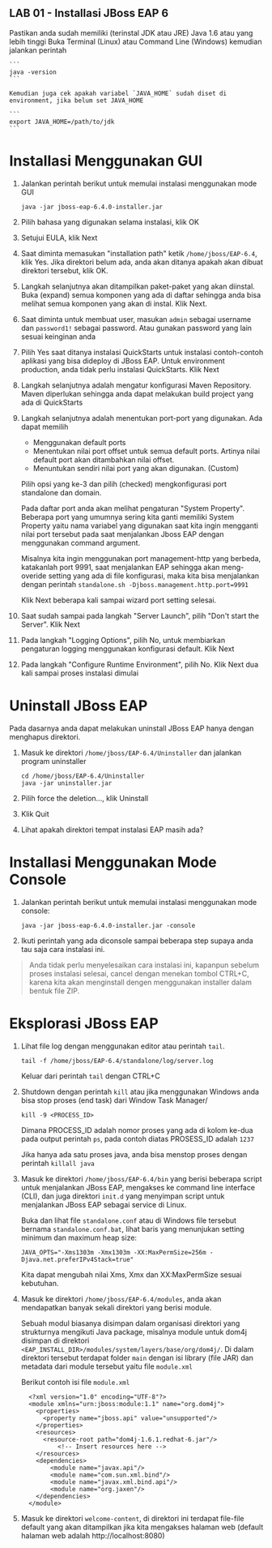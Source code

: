 ## LAB 01 - Installasi JBoss EAP 6

Pastikan anda sudah memiliki (terinstal JDK atau JRE) Java 1.6 atau yang lebih tinggi
Buka Terminal (Linux) atau Command Line (Windows) kemudian jalankan perintah
   
	```
   	java -version
   	```
   
   	Kemudian juga cek apakah variabel `JAVA_HOME` sudah diset di environment, jika belum set JAVA_HOME
   
  	```
   	export JAVA_HOME=/path/to/jdk
   	```
   	

Installasi Menggunakan GUI
==========================

1.  Jalankan perintah berikut untuk memulai instalasi menggunakan mode GUI

	```
	java -jar jboss-eap-6.4.0-installer.jar
	```

2.  Pilih bahasa yang digunakan selama instalasi, klik OK
3.  Setujui EULA, klik Next
4.  Saat diminta memasukan "installation path" ketik `/home/jboss/EAP-6.4`, klik Yes.
	Jika direktori belum ada, anda akan ditanya apakah akan dibuat direktori tersebut, klik OK.	
5.  Langkah selanjutnya akan ditampilkan paket-paket yang akan diinstal. Buka (expand) semua komponen yang ada di daftar sehingga anda bisa melihat semua komponen yang akan di instal.
	Klik Next.
6.  Saat diminta untuk membuat user, masukan `admin` sebagai username dan `password1!` sebagai password. Atau gunakan password yang lain sesuai keinginan anda
7.  Pilih Yes saat ditanya instalasi QuickStarts untuk instalasi contoh-contoh aplikasi yang bisa dideploy di JBoss EAP. Untuk environment production, anda tidak perlu instalasi QuickStarts. Klik Next 
8.  Langkah selanjutnya adalah mengatur konfigurasi Maven Repository.
    Maven diperlukan sehingga anda dapat melakukan build project yang ada di QuickStarts
9.  Langkah selanjutnya adalah menentukan port-port yang digunakan. Ada dapat memilih
	- Menggunakan default ports
	- Menentukan nilai port offset untuk semua default ports. Artinya nilai default port akan ditambahkan nilai offset.
	- Menuntukan sendiri nilai port yang akan digunakan. (Custom)
	
	Pilih opsi yang ke-3 dan pilih (checked) mengkonfigurasi port standalone dan domain. 
	
	Pada daftar port anda akan melihat pengaturan "System Property". Beberapa port yang umumnya sering kita ganti memiliki System Property yaitu nama variabel yang digunakan saat kita ingin mengganti nilai port tersebut pada saat menjalankan Jboss EAP dengan menggunakan command argument. 
	
	Misalnya kita ingin menggunakan port management-http yang berbeda, katakanlah port 9991, saat menjalankan EAP sehingga akan meng-overide setting yang ada di file konfigurasi, maka kita bisa menjalankan dengan perintah `standalone.sh -Djboss.management.http.port=9991`
	
	Klik Next beberapa kali sampai wizard port setting selesai.
		
10. Saat sudah sampai pada langkah "Server Launch", pilih  "Don't start the Server". Klik Next
11. Pada langkah "Logging Options", pilih No, untuk membiarkan pengaturan logging menggunakan konfigurasi default. Klik Next
12. Pada langkah "Configure Runtime Environment", pilih No. Klik Next dua kali sampai proses instalasi dimulai

Uninstall JBoss EAP
===================

Pada dasarnya anda dapat melakukan uninstall JBoss EAP hanya dengan menghapus direktori.

1.  Masuk ke direktori `/home/jboss/EAP-6.4/Uninstaller` dan jalankan program uninstaller

	```
	cd /home/jboss/EAP-6.4/Uninstaller
	java -jar uninstaller.jar
	```
2.  Pilih force the deletion..., klik Uninstall
3.  Klik Quit
4.  Lihat apakah direktori tempat instalasi EAP masih ada?

Installasi Menggunakan Mode Console
===================================

1.  Jalankan perintah berikut untuk memulai instalasi menggunakan mode console:

	```
	java -jar jboss-eap-6.4.0-installer.jar -console
	```
	
2. Ikuti perintah yang ada diconsole sampai beberapa step supaya anda tau saja cara instalasi ini. 

> Anda tidak perlu menyelesaikan cara instalasi ini, kapanpun sebelum proses instalasi selesai, cancel dengan menekan tombol CTRL+C, karena kita akan menginstall dengen menggunakan installer dalam bentuk file ZIP.
   


Eksplorasi JBoss EAP
====================
	
1. Lihat file log dengan menggunakan editor atau perintah `tail`. 

	```
    tail -f /home/jboss/EAP-6.4/standalone/log/server.log
	```
	
	Keluar dari perintah `tail` dengan CTRL+C
	

2. Shutdown dengan perintah `kill` atau jika menggunakan Windows anda bisa stop proses (end task) dari Window Task Manager/

	```
	kill -9 <PROCESS_ID>
	```
	
	Dimana PROCESS_ID adalah nomor proses yang ada di kolom ke-dua pada output perintah `ps`,
	pada contoh diatas PROSESS_ID adalah `1237`
	
	Jika hanya ada satu proses java, anda bisa menstop proses dengan perintah `killall java`

3. Masuk ke direktori `/home/jboss/EAP-6.4/bin` yang berisi beberapa script untuk menjalankan JBoss EAP, mengakses ke command line interface (CLI), dan juga direktori `init.d` yang menyimpan script untuk menjalankan JBoss EAP sebagai service di Linux.

	Buka dan lihat file `standalone.conf` atau di Windows file tersebut bernama `standalone.conf.bat`, lihat baris yang menunjukan setting minimum dan maximum heap size: 
	
	`JAVA_OPTS="-Xms1303m -Xmx1303m -XX:MaxPermSize=256m -Djava.net.preferIPv4Stack=true"`
	
	Kita dapat mengubah nilai Xms, Xmx dan XX:MaxPermSize sesuai kebutuhan.
	
4.  Masuk ke direktori `/home/jboss/EAP-6.4/modules`, anda akan mendapatkan banyak sekali direktori yang berisi module.
	
	Sebuah modul biasanya disimpan dalam organisasi direktori yang strukturnya mengikuti Java package, misalnya module untuk dom4j disimpan di direktori `<EAP_INSTALL_DIR>/modules/system/layers/base/org/dom4j/`. Di dalam direktori tersebut terdapat folder `main` dengan isi library (file JAR) dan metadata dari module tersebut yaitu file `module.xml`

	Berikut contoh isi file `module.xml`
	
	```
      <?xml version="1.0" encoding="UTF-8"?>
      <module xmlns="urn:jboss:module:1.1" name="org.dom4j">
        <properties>
          <property name="jboss.api" value="unsupported"/>
        </properties>
        <resources>
          <resource-root path="dom4j-1.6.1.redhat-6.jar"/>
              <!-- Insert resources here -->
        </resources>
        <dependencies>
            <module name="javax.api"/>
            <module name="com.sun.xml.bind"/>
            <module name="javax.xml.bind.api"/>
            <module name="org.jaxen"/>
        </dependencies>
      </module>	
	
	```
    
5.  Masuk ke direktori `welcome-content`, di direktori ini terdapat file-file default yang akan ditampilkan jika kita mengakses halaman web (default halaman web adalah http://localhost:8080)



   

   
